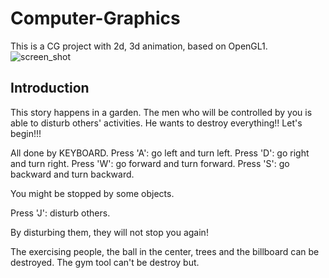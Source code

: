# Computer-Graphics
This is a CG project with 2d, 3d animation, based on OpenGL1.
![screen_shot](./ScreenShot)
## Introduction
This story happens in a garden.
The men who will be controlled by you is able to disturb others' activities.
He wants to destroy everything!!
Let's begin!!!

All done by KEYBOARD.
Press 'A': go left and turn left.
Press 'D': go right and turn right.
Press 'W': go forward and turn forward.
Press 'S': go backward and turn backward.

You might be stopped by some objects.

Press 'J': disturb others.

By disturbing them, they will not stop you again!

The exercising people, the ball in the center, trees and the billboard can be destroyed.
The gym tool can't be destroy but.
